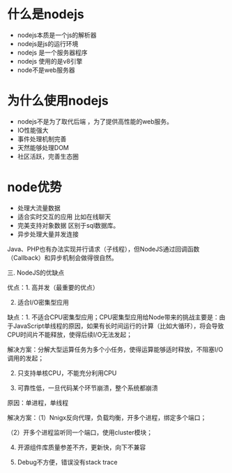 # 什么是nodejs
- nodejs本质是一个js的解析器
- nodejs是js的运行环境
- nodejs 是一个服务器程序
- nodejs 使用的是v8引擎
- node不是web服务器
# 为什么使用nodejs
- nodejs不是为了取代后端 ，为了提供高性能的web服务。
- IO性能强大
- 事件处理机制完善
- 天然能够处理DOM
- 社区活跃，完善生态圈

# node优势
- 处理大流量数据
- 适合实时交互的应用 比如在线聊天
- 完美支持对象数据 区别于sql数据库。
- 异步处理大量并发连接


Java、PHP也有办法实现并行请求（子线程），但NodeJS通过回调函数（Callback）和异步机制会做得很自然。

三. NodeJS的优缺点

优点：1. 高并发（最重要的优点）

2. 适合I/O密集型应用

缺点：1. 不适合CPU密集型应用；CPU密集型应用给Node带来的挑战主要是：由于JavaScript单线程的原因，如果有长时间运行的计算（比如大循环），将会导致CPU时间片不能释放，使得后续I/O无法发起；

解决方案：分解大型运算任务为多个小任务，使得运算能够适时释放，不阻塞I/O调用的发起；

2. 只支持单核CPU，不能充分利用CPU

3. 可靠性低，一旦代码某个环节崩溃，整个系统都崩溃

原因：单进程，单线程

解决方案：（1）Nnigx反向代理，负载均衡，开多个进程，绑定多个端口；

（2）开多个进程监听同一个端口，使用cluster模块；

4. 开源组件库质量参差不齐，更新快，向下不兼容

5. Debug不方便，错误没有stack trace
